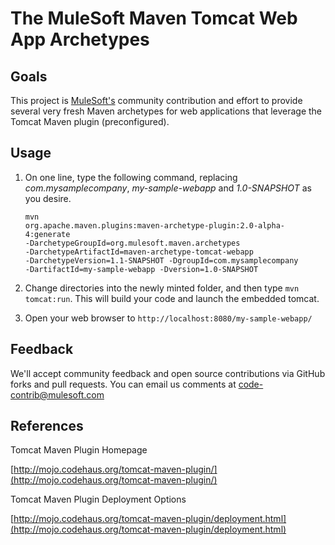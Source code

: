 # The MuleSoft Maven Tomcat Web App Archetypes

## Goals
This project is [MuleSoft's](http://www.mulesoft.org) community contribution and effort to provide several very fresh Maven archetypes for web applications that leverage the Tomcat Maven plugin (preconfigured).

## Usage

1. On one line, type the following command, replacing _com.mysamplecompany_, _my-sample-webapp_ and _1.0-SNAPSHOT_ as you desire.

    <code>mvn org.apache.maven.plugins:maven-archetype-plugin:2.0-alpha-4:generate
    -DarchetypeGroupId=org.mulesoft.maven.archetypes
   -DarchetypeArtifactId=maven-archetype-tomcat-webapp
   -DarchetypeVersion=1.1-SNAPSHOT
   -DgroupId=com.mysamplecompany
   -DartifactId=my-sample-webapp
   -Dversion=1.0-SNAPSHOT</code>
   
2. Change directories into the newly minted folder, and then type `mvn tomcat:run`.  This will build your code and launch the embedded tomcat.
3. Open your web browser to `http://localhost:8080/my-sample-webapp/`
     

## Feedback
We'll accept community feedback and open source contributions via GitHub forks and pull requests.  You can email us comments at [code-contrib@mulesoft.com](mailto:code-contrib@mulesoft.com)

## References
Tomcat Maven Plugin Homepage

[http://mojo.codehaus.org/tomcat-maven-plugin/](http://mojo.codehaus.org/tomcat-maven-plugin/)

Tomcat Maven Plugin Deployment Options

[http://mojo.codehaus.org/tomcat-maven-plugin/deployment.html](http://mojo.codehaus.org/tomcat-maven-plugin/deployment.html)
